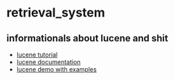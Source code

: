 # retrieval_system

## informationals about lucene and shit ##

* [lucene tutorial](http://www.lucenetutorial.com/your-first-project.html)
* [lucene documentation](http://lucene.apache.org/core/6_3_0/index.html)
* [lucene demo with examples](http://lucene.apache.org/core/6_3_0/demo/overview-summary.html)
